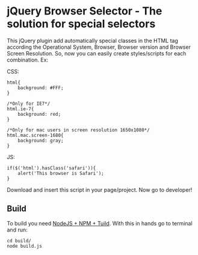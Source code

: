 # jQuery Browser Selector - The solution for special selectors

This jQuery plugin add automatically special classes in the HTML tag according the Operational System, Browser, Browser version and Browser Screen Resolution. So, now you can easily create styles/scripts for each combination. Ex:

CSS:

	html{
		background: #FFF;
	}

	/*Only for IE7*/
	html.ie-7{
		background: red;
	}

	/*Only for mac users in screen resolution 1650x1080*/
	html.mac.screen-1680{
		background: gray;
	}

JS:

	if($('html').hasClass('safari')){
		alert('This browser is Safari');
	}

Download and insert this script in your page/project. Now go to developer!

Build
------------

To build you need [NodeJS + NPM + Tuild](https://gist.github.com/866799). With this in hands go to terminal and run:
	
	cd build/
	node build.js